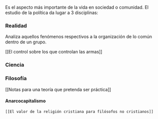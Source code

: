 Es el aspecto más importante de la vida en sociedad o comunidad. El estudio de la política da lugar a 3 disciplinas: 

### Realidad
Analiza aquellos fenómenos respectivos a la organización de lo común dentro de un grupo.

[[El control sobre los que controlan las armas]]


### Ciencia

### Filosofía
[[Notas para una teoría que pretenda ser práctica]]
#### Anarcocapitalismo
	[[El valor de la religión cristiana para filósofos no cristianos]]
